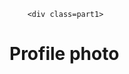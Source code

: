<!DOCTYPE html>
<html lang="en">
<head>
				<meta charset="UTF-8">
				<title>Page title</title>
</head>
<body>
				<!DOCTYPE html>
<html lang="en">
<head>
    <meta charset="UTF-8">
    <meta http-equiv="X-UA-Compatible" content="IE=edge">
    <meta name="viewport" content="width=device-width, initial-scale=1.0">
    <title>Document</title>
    <link rel="stylesheet" href="biodata.css">
</head>
<body style="background-color:powderpink;">
    <div class="main-body">

        <div class=part1>
        				
<h1>Profile photo</h2>
          <script src="https://ajax
<div id="profile-container">
   <image id="profileImage" src="http://lorempixel.com/100/100" />
</div>
<input id="imageUpload" type="file" 
       name="profile_photo" placeholder="Photo" required="" capture>
 

            <div class="pd">
            <h2><u>Personal Details</u></h2>
            
    <h2>Name:</h2>
            <h3>Daniya Jose</h3>
        
            <h2>Address:</h2>
            <h6>Kachapally(ho) <br>
               <br> Kunduthode (P.O)<br>
               <br> Kavilumpara (via)<br>
 
                         
                         ,<br> Kozhikode (dis)<br>
                        <br> pin : 673513
            </h6>

            <h4>Email:</h4>
            <a href="mailto: daniyajosekachapally@gmail.com.com">daniyajosekachapally@gmail.com</a>
             
             <h4>Contact:</h4>
             
             
<a href="tel:7591959762">7591959762</a>
            

            </div>
        </div>    
        
       

            <h3><u>Education</u></h3>
            <table border="">
                <tr>
                    <th>Qualification</th>
                    <th>School/College</th>
                    <th>Percentage/CGPA</th>
                    <th>Passout year</th>
                </tr>
                <tr>
                    <td>Btech</td>
                   <td>MGM CET,Pampakuda</td>
                  <td>currently pursuing</td>
                  <td>2022</td>
                </tr>
                <tr>
                    <td>+2(biomaths)</td>
                    <td>AJJMHSS CHATTENGOTTUNADA</td>
                    <td>84%</td>
                    <td>2018</td>
                </tr>
                <tr>
                    <td>SSLC</td>
                    <td>PTCMHSS KUNDUTHODE</td>
                    <td>96</td>
                    <td>2016</td>
                </tr>
            </table>
                <h3><u>Project</u></h3>
                <h4>Miniproject:</h4>
                <h5><u>DRIVER ANTISLEEP DEVICE</u></h5>
                <p>In this project  we designed a antisleep device for drivers to prevent them from road accident due to drowsy by alerting using a alarm system by analysing their physical parameters (eg.heartbeat) which digitally controlled. </p>

                <h3><u>Skills</u></h3>
                <ul>
                    <h5>Programming Languages</h5>
                    <li>HTML</li>
                    <li>CSS</li>
                   <li>Js</li>
                   <li>C</li>
                    
                 
               
               

                <h2><u>Declaration</u></h2>
                <p>I hereby declare that the information stated above is true to the best of my knowledge.</p>
          
        </div>
        

        

    </div>
    
     </body>
 </html>
</body>
</html>
